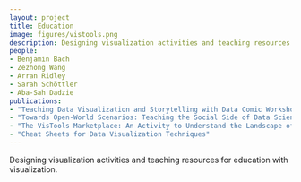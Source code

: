 ```yaml
---
layout: project
title: Education
image: figures/vistools.png
description: Designing visualization activities and teaching resources for education with visualization.
people:
- Benjamin Bach
- Zezhong Wang
- Arran Ridley
- Sarah Schöttler
- Aba-Sah Dadzie
publications:
- "Teaching Data Visualization and Storytelling with Data Comic Workshops"
- "Towards Open-World Scenarios: Teaching the Social Side of Data Science"
- "The VisTools Marketplace: An Activity to Understand the Landscape of Visualisation Tools"
- "Cheat Sheets for Data Visualization Techniques"
---
```


Designing visualization activities and teaching resources for education with visualization.
